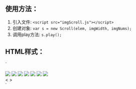 ## 使用方法：
1. 引入文件: `<script src="imgScroll.js"></script>`
2. 创建对象: `var s = new Scroll(elem, imgWidth, imgNums);`
3. 调用play方法: `s.play();`

## HTML样式：
`<div class="container">
   <div class="list" style="left: -600px">
     <img src="img/5.jpg">
     <img src="img/1.jpg">
     <img src="img/2.jpg">
     <img src="img/3.jpg">
     <img src="img/4.jpg">
     <img src="img/5.jpg">
     <img src="img/1.jpg">
   </div>
   <span id="prev" class="btn"><</span>
   <span id="next" class="btn">></span>
</div>`
